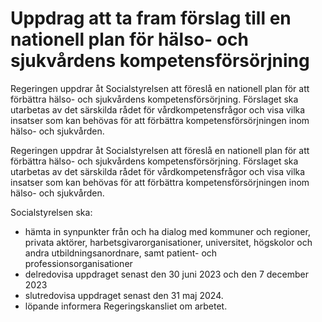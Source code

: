 # Uppdrag att ta fram förslag till en nationell plan för hälso- och sjukvårdens kompetensförsörjning

Regeringen uppdrar åt Socialstyrelsen att föreslå en nationell plan för att förbättra hälso- och sjukvårdens kompetensförsörjning. Förslaget ska utarbetas av det särskilda rådet för vårdkompetensfrågor och visa vilka insatser som kan behövas för att förbättra kompetensförsörjningen inom hälso- och sjukvården.

Regeringen uppdrar åt Socialstyrelsen att föreslå en nationell plan för att förbättra hälso- och sjukvårdens kompetensförsörjning. Förslaget ska utarbetas av det särskilda rådet för vårdkompetensfrågor och visa vilka insatser som kan behövas för att förbättra kompetensförsörjningen inom hälso- och sjukvården.

Socialstyrelsen ska:

* hämta in synpunkter från och ha dialog med kommuner och regioner, privata aktörer, harbetsgivarorganisationer, universitet, högskolor och andra utbildningsanordnare, samt patient- och professionsorganisationer
* delredovisa uppdraget senast den 30 juni 2023 och den 7 december 2023
* slutredovisa uppdraget senast den 31 maj 2024.
* löpande informera Regeringskansliet om arbetet.
